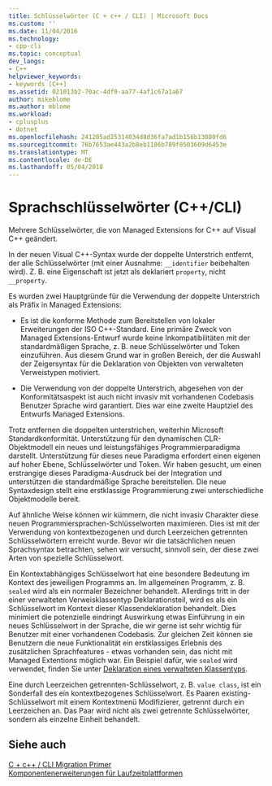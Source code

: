 ```yaml
---
title: Schlüsselwörter (C + c++ / CLI) | Microsoft Docs
ms.custom: ''
ms.date: 11/04/2016
ms.technology:
- cpp-cli
ms.topic: conceptual
dev_langs:
- C++
helpviewer_keywords:
- keywords [C++]
ms.assetid: 021013b2-70ac-4df9-aa77-4af1c67a1a67
author: mikeblome
ms.author: mblome
ms.workload:
- cplusplus
- dotnet
ms.openlocfilehash: 241205ad25314034d8d36fa7ad1b156b13080fd6
ms.sourcegitcommit: 76b7653ae443a2b8eb1186b789f8503609d6453e
ms.translationtype: MT
ms.contentlocale: de-DE
ms.lasthandoff: 05/04/2018
---
```

# <a name="language-keywords-ccli"></a>Sprachschlüsselwörter (C++/CLI)
Mehrere Schlüsselwörter, die von Managed Extensions for C++ auf Visual C++ geändert.  
  
 In der neuen Visual C++-Syntax wurde der doppelte Unterstrich entfernt, der alle Schlüsselwörter (mit einer Ausnahme: `__identifier` beibehalten wird). Z. B. eine Eigenschaft ist jetzt als deklariert `property`, nicht `__property`.  
  
 Es wurden zwei Hauptgründe für die Verwendung der doppelte Unterstrich als Präfix in Managed Extensions:  
  
-   Es ist die konforme Methode zum Bereitstellen von lokaler Erweiterungen der ISO C++-Standard. Eine primäre Zweck von Managed Extensions-Entwurf wurde keine Inkompatibilitäten mit der standardmäßigen Sprache, z. B. neue Schlüsselwörter und Token einzuführen. Aus diesem Grund war in großen Bereich, der die Auswahl der Zeigersyntax für die Deklaration von Objekten von verwalteten Verweistypen motiviert.  
  
-   Die Verwendung von der doppelte Unterstrich, abgesehen von der Konformitätsaspekt ist auch nicht invasiv mit vorhandenen Codebasis Benutzer Sprache wird garantiert. Dies war eine zweite Hauptziel des Entwurfs Managed Extensions.  
  
 Trotz entfernen die doppelten unterstrichen, weiterhin Microsoft Standardkonformität. Unterstützung für den dynamischen CLR-Objektmodell ein neues und leistungsfähiges Programmierparadigma darstellt. Unterstützung für dieses neue Paradigma erfordert einen eigenen auf hoher Ebene, Schlüsselwörter und Token. Wir haben gesucht, um einen erstrangige dieses Paradigma-Ausdruck bei der Integration und unterstützen die standardmäßige Sprache bereitstellen. Die neue Syntaxdesign stellt eine erstklassige Programmierung zwei unterschiedliche Objektmodelle bereit.  
  
 Auf ähnliche Weise können wir kümmern, die nicht invasiv Charakter diese neuen Programmiersprachen-Schlüsselworten maximieren. Dies ist mit der Verwendung von kontextbezogenen und durch Leerzeichen getrennten Schlüsselwörtern erreicht wurde. Bevor wir die tatsächlichen neuen Sprachsyntax betrachten, sehen wir versucht, sinnvoll sein, der diese zwei Arten von spezielle Schlüsselwort.  
  
 Ein Kontextabhängiges Schlüsselwort hat eine besondere Bedeutung im Kontext des jeweiligen Programms an. Im allgemeinen Programm, z. B. `sealed` wird als ein normaler Bezeichner behandelt. Allerdings tritt in der einer verwalteten Verweisklassentyp Deklarationsteil, wird es als ein Schlüsselwort im Kontext dieser Klassendeklaration behandelt. Dies minimiert die potenzielle eindringt Auswirkung etwas Einführung in ein neues Schlüsselwort in der Sprache, die wir gerne ist sehr wichtig für Benutzer mit einer vorhandenen Codebasis. Zur gleichen Zeit können sie Benutzern die neue Funktionalität ein erstklassiges Erlebnis des zusätzlichen Sprachfeatures - etwas vorhanden sein, das nicht mit Managed Extentions möglich war. Ein Beispiel dafür, wie `sealed` wird verwendet, finden Sie unter [Deklaration eines verwalteten Klassentyps](../dotnet/declaration-of-a-managed-class-type.md).  
  
 Eine durch Leerzeichen getrennten-Schlüsselwort, z. B. `value class`, ist ein Sonderfall des ein kontextbezogenes Schlüsselwort. Es Paaren existing-Schlüsselwort mit einem Kontextmenü Modifizierer, getrennt durch ein Leerzeichen an. Das Paar wird nicht als zwei getrennte Schlüsselwörter, sondern als einzelne Einheit behandelt.  
  
## <a name="see-also"></a>Siehe auch  
 [C + c++ / CLI Migration Primer](../dotnet/cpp-cli-migration-primer.md)   
 [Komponentenerweiterungen für Laufzeitplattformen](../windows/component-extensions-for-runtime-platforms.md)